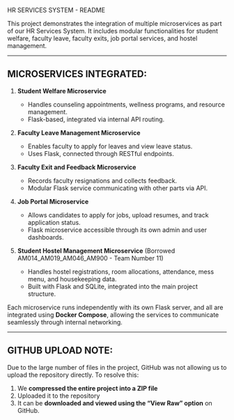
HR SERVICES SYSTEM - README

This project demonstrates the integration of multiple microservices as part of our HR Services System. It includes modular functionalities for student welfare, faculty leave, faculty exits, job portal services, and hostel management.

-----------------------------------
MICROSERVICES INTEGRATED:
-----------------------------------

1. **Student Welfare Microservice**
   - Handles counseling appointments, wellness programs, and resource management.
   - Flask-based, integrated via internal API routing.

2. **Faculty Leave Management Microservice**
   - Enables faculty to apply for leaves and view leave status.
   - Uses Flask, connected through RESTful endpoints.

3. **Faculty Exit and Feedback Microservice**
   - Records faculty resignations and collects feedback.
   - Modular Flask service communicating with other parts via API.

4. **Job Portal Microservice**
   - Allows candidates to apply for jobs, upload resumes, and track application status.
   - Flask microservice accessible through its own admin and user dashboards.

5. **Student Hostel Management Microservice** (Borrowed AM014_AM019_AM046_AM900 - Team Number 11)
   - Handles hostel registrations, room allocations, attendance, mess menu, and housekeeping data.
   - Built with Flask and SQLite, integrated into the main project structure.

Each microservice runs independently with its own Flask server, and all are integrated using **Docker Compose**, allowing the services to communicate seamlessly through internal networking.

-----------------------------------
GITHUB UPLOAD NOTE:
-----------------------------------

Due to the large number of files in the project, GitHub was not allowing us to upload the repository directly. To resolve this:

1. We **compressed the entire project into a ZIP file**  
2. Uploaded it to the repository  
3. It can be **downloaded and viewed using the “View Raw” option** on GitHub.





